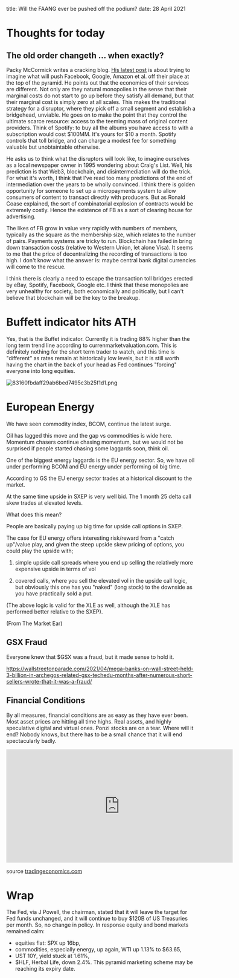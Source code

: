 title: Will the FAANG ever be pushed off the podium?
date: 28 April 2021

# Thoughts for today

## The old order changeth … when exactly?

Packy McCormick writes a cracking blog. [His latest post](https://www.notboring.co/p/who-disrupts-the-disrupters) is about trying to imagine what will push Facebook, Google, Amazon et al. off their place at the top of the pyramid.
He points out that the economics of their services are different. 
Not only are they natural monopolies in the sense that their marginal costs do not start to go up before they satisfy all demand, but that their marginal cost is simply zero at all scales. This makes the traditional strategy for a disruptor, where they pick off a small segment and establish a bridgehead, unviable.
He goes on to make the point that they control the ultimate scarce resource: access to the teeming mass of original content providers.
Think of Spotify: to buy all the albums you have access to with a subscription would cost $100MM. It's yours for $10 a month. 
Spotify controls that toll bridge, and can charge a modest fee for something valuable but unobtaintable otherwise.

He asks us to think what the disruptors will look like, to imagine ourselves as a local newspaper owner in 1995 wondering about Craig's List.
Well, his prediction is that Web3, blockchain, and disintermediation will do the trick.
For what it's worth, I think that I've read too many predictions of the end of intermediation over the years to be wholly convinced.
I think there is golden opportunity for someone to set up a micropayments system to allow consumers of content to transact directly with producers.
But as Ronald Coase explained, the sort of combinatorial explosion of contracts would be extremely costly. Hence the existence of FB as a sort of clearing house for advertising. 

The likes of FB grow in value very rapidly with numbers of members, typically as the square as the membership size, which relates to the number of pairs.
Payments systems are tricky to run.
Blockchain has failed in bring down transaction costs (relative to Western Union, let alone Visa).  It seems to me that the price of decentralizing the recording of transactions is too high. I don't know what the answer is: maybe central bank digital currencies will come to the rescue. 

I think there is clearly a need to escape the transaction toll bridges erected by eBay, Spotify, Facebook, Google etc. I think that these monopolies are very unhealthy for society, both economically and politically, but I can't believe that blockchain will be the key to the breakup.

# Buffett indicator hits ATH

  Yes, that is the Buffet indicator. Currently it is trading 88% higher than the long term trend line according to currenmarketvaluation.com.
 This is definitely nothing for the short term trader to watch, and this time is "different" as rates remain at historically low levels, but it is still worth having the chart in the back of your head as Fed continues "forcing" everyone into long equities. 

![83160fbdaff29ab6bed7495c3b25f1d1.png]({attach}83160fbdaff29ab6bed7495c3b25f1d1.png)

# European Energy

 We have seen commodity index, BCOM, continue the latest surge.
 
 Oil has lagged this move and the gap vs commodities is wide here. Momentum chasers continue chasing momentum, but we would not be surprised if people started chasing some laggards soon, think oil.
 
 One of the biggest energy laggards is the EU energy sector. So, we have oil under performing BCOM and EU energy under performing oil big time.
 
 According to GS the EU energy sector trades at a historical discount to the market.
 
 At the same time upside in SXEP is very well bid. The 1 month 25 delta call skew trades at elevated levels.
 
 What does this mean?
 
 People are basically paying up big time for upside call options in SXEP.
 
 The case for EU energy offers interesting risk/reward from a "catch up"/value play, and given the steep upside skew pricing of options, you could play the upside with;
 
 1. simple upside call spreads where you end up selling the relatively more expensive upside in terms of vol
 
 2. covered calls, where you sell the elevated vol in the upside call logic, but obviously this one has you "naked" (long stock) to the downside as you have practically sold a put.
 
 (The above logic is valid for the XLE as well, although the XLE has performed better relative to the SXEP).

(From The Market Ear)

## GSX Fraud

Everyone knew that $GSX was a fraud, but it made sense to hold it.

https://wallstreetonparade.com/2021/04/mega-banks-on-wall-street-held-3-billion-in-archegos-related-gsx-techedu-months-after-numerous-short-sellers-wrote-that-it-was-a-fraud/

## Financial Conditions

By all measures, financial conditions are as easy as they have ever been.
Most asset prices are hitting all time highs. Real assets, and highly speculative digital and virtual ones. Ponzi stocks are on a tear. Where will it end? Nobody knows, but there has to be a small chance that it will end spectacularly badly.

<iframe src='https://d3fy651gv2fhd3.cloudfront.net/embed/?s=nfci%3afred&lbl=0&v=202104300000V20200908&d1=19210523&h=300&w=600' height='300' width='600'  frameborder='0' scrolling='no'></iframe>

source <a href='https://tradingeconomics.com/united-states/chicago-fed-national-financial-conditions-index-fed-data.html'>tradingeconomics.com</a>

# Wrap

The Fed, via J Powell, the chairman, stated that it will leave the target for Fed funds unchanged, and it will continue to buy $120B of US Treasuries per month. So, no change in policy. In response equity and bond markets remained calm:

- equities flat: SPX up 16bp,
- commodities, especially energy, up again, WTI up 1.13% to $63.65,
- UST 10Y, yield stuck at 1.61%,
- $HLF, Herbal Life, down 2.4%. This pyramid marketing scheme may be reaching its expiry date.




